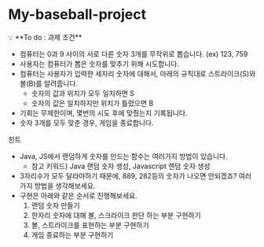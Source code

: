 # My-baseball-project
<aside>
💡 **To do : 과제 조건**

</aside>

- 컴퓨터는 0과 9 사이의 서로 다른 숫자 3개를 무작위로 뽑습니다. (ex) 123, 759
- 사용자는 컴퓨터가 뽑은 숫자를 맞추기 위해 시도합니다.
- 컴퓨터는 사용자가 입력한 세자리 숫자에 대해서, 아래의 규칙대로 스트라이크(S)와 볼(B)를 알려줍니다.
    - 숫자의 값과 위치가 모두 일치하면 S
    - 숫자의 값은 일치하지만 위치가 틀렸으면 B
- 기회는 무제한이며, 몇번의 시도 후에 맞췄는지 기록됩니다.
- 숫자 3개를 모두 맞춘 경우, 게임을 종료합니다.

힌트
- Java, JS에서 랜덤하게 숫자를 만드는 함수는 여러가지 방법이 있습니다.
    - 참고 키워드) Java 랜덤 숫자 생성, Javascript 랜덤 숫자 생성
- 3자리수가 모두 달라야하기 때문에, 889, 282등의 숫자가 나오면 안되겠죠? 여러가지 방법을 생각해보세요.
- 구현은 아래와 같은 순서로 진행해보세요.
    1. 랜덤 숫자 만들기
    2. 한자리 숫자에 대해 볼, 스크라이크 판단 하는 부분 구현하기
    3. 볼, 스트라이크를 표현하는 부분 구현하기
    4. 게임 종료하는 부분 구현하기
